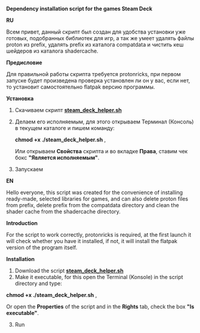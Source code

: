 **Dependency installation script for the games Steam Deck**

**RU**

Всем привет, данный скрипт был создан для удобства установки уже готовых, подобранных библиотек для игр, а так же умеет удалять файлы proton из prefix, удалять prefix из каталога compatdata и чистить кеш шейдеров из каталога shadercache.

**Предисловие**

Для правильной работы скрипта требуется protonricks, при первом запуске будет произведена проверка установлен ли он у вас, если нет, то установит самостоятельно flatpak версию программы.

**Установка**

1. Скачиваем скрипт **[steam_deck_helper.sh](https://github.com/allians00758/steam_deck_helper/releases/download/dlls/steam_deck_helper.sh)**
2. Делаем его исполняемым, для этого открываем Терминал (Консоль) в текущем каталоге и пишем команду:
   
   **chmod +x ./steam_deck_helper.sh** ,
   
   Или открываем **Свойства** скрипта и во вкладке **Права**, ставим чек бокс **"Является исполняемым"**.
3. Запускаем
   
**EN**

Hello everyone, this script was created for the convenience of installing ready-made, selected libraries for games, and can also delete proton files from prefix, delete prefix from the compatdata directory and clean the shader cache from the shadercache directory.

**Introduction**

For the script to work correctly, protonricks is required, at the first launch it will check whether you have it installed, if not, it will install the flatpak version of the program itself.

**Installation**

1. Download the script **[steam_deck_helper.sh](https://github.com/allians00758/steam_deck_helper/releases/download/dlls/steam_deck_helper.sh)**
2. Make it executable, for this open the Terminal (Konsole) in the script directory and type:

**chmod +x ./steam_deck_helper.sh** ,

Or open the **Properties** of the script and in the **Rights** tab, check the box **"Is executable"**.

3. Run
